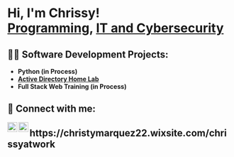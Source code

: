 <h1>Hi, I'm Chrissy! <br/><a href="https://github.com/ChrisLearningCode2">Programming</a>, <a href="https://www.linkedin.com/in/chris-m-98209a341/">IT and Cybersecurity</a>

<h2>👨‍💻 Software Development Projects:</h2>

- <b>Python (in Process)</b>
- <b><a href="https://github.com/ChrisLearningCode2/ADlab/blob/main/README.md">Active Directory Home Lab </a></b>
- <b>Full Stack Web Training (in Process)</b>

<h2> 🤳 Connect with me:</h2>



[<img align="left" alt="JoshMadakor | LinkedIn" width="22px" src="https://cdn.jsdelivr.net/npm/simple-icons@v3/icons/linkedin.svg" />][linkedin]
[<img align="left" alt="JoshMadakor | Instagram" width="22px" src="https://cdn.jsdelivr.net/npm/simple-icons@v3/icons/instagram.svg" />][instagram]


[instagram]: https://www.instagram.com/chrissyatwork/
[linkedin]: https://www.linkedin.com/in/chris-m-98209a341/
<b> </b>
<h2> https://christymarquez22.wixsite.com/chrissyatwork<h2> 

